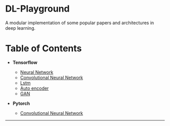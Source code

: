 ****DL-Playground****
===================
A modular implementation of some popular papers and architectures in deep learning. 
# **Table of Contents**

 - **Tensorflow**
     - [Neural Network](https://github.com/Mrgemy95/DL-Playground/tree/master/Tensorflow/NeuralNetwork) 
     - [Convolutional Neural Network](https://github.com/Mrgemy95/DL-Playground/tree/master/Tensorflow/ConvNueralNetwork) 
     - [Lstm](https://github.com/Mrgemy95/DL-Playground/tree/master/Tensorflow/LSTM) 
     - [Auto encoder](https://github.com/Mrgemy95/DL-Playground/tree/master/Tensorflow/auto_encoder)
     - [GAN](https://github.com/Mrgemy95/GAN-tensorflow)
 
- **Pytorch** 
     - [Convolutional Neural Network](https://github.com/Mrgemy95/DL-Playground/tree/master/Pytorch) 
  
----------


